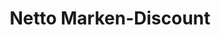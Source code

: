 ---
title: "Netto Marken-Discount"
url: /dorsten/netto-marken-discount-platz-der-deutschen-einheit/
shop: Supermarkt
---